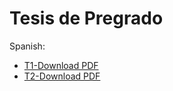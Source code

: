 # Tesis de Pregrado

Spanish:
- [T1-Download PDF](https://github.com/ZurMaD/tesis_pregrado_pucp/blob/master/Latex/trabajo-de-investigacion-1/main.pdf)
- [T2-Download PDF](https://github.com/ZurMaD/tesis_pregrado_pucp/blob/master/Latex/trabajo-de-investigacion-2/main.tex)
